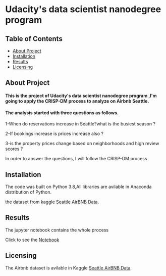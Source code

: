 # Udacity's data scientist nanodegree program 
## Table of Contents
* [About Project](https://github.com/Razanaziz0/Udacity_data_scientist_course/blob/main/README.md#about-project) 
* [Installation](https://github.com/Razanaziz0/Udacity_data_scientist_course/blob/main/README.md#installation)
* [Results](https://github.com/Razanaziz0/Udacity_data_scientist_course/blob/main/README.md#results)
* [Licensing](https://github.com/Razanaziz0/Udacity_data_scientist_course/blob/main/README.md#licensing)
## About Project
#### This is the project of Udacity's data scientist nanodegree program ,I'm going to apply the CRISP-DM process to analyze on Airbnb Seattle.

#### The analysis started with three questions as follows.

1-When do reservations increase in Seattle?what is the busiest season ?

2-If bookings increase is prices increase also ?

3-is the property prices change based on neighborhoods and high review scores ?

In order to answer the questions, I will follow the CRISP-DM process 
## Installation

The code was built on Python 3.8,All libraries are avilable in Anaconda distribution of Python. 

the dataset from kaggle [Seattle AirBNB Data](https://www.kaggle.com/airbnb/seattle/data).


## Results
The jupyter notebook contains the whole process

Click to see the [Notebook](https://github.com/Razanaziz0/Udacity_data_scientist_course/blob/main/Udacity_p1_notebook%20-%20Copy.ipynb)

## Licensing
The Airbnb dataset is avilable in Kaggle [Seattle AirBNB Data](https://www.kaggle.com/airbnb/seattle/data).
